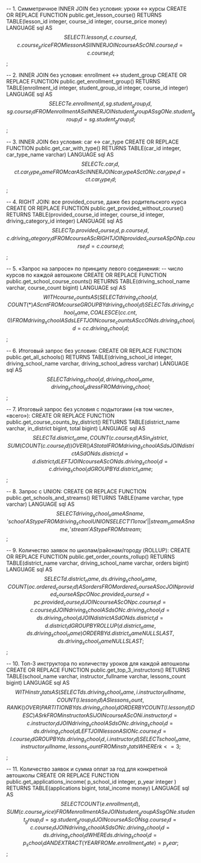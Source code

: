 -- 1. Симметричное INNER JOIN без условия: уроки ↔ курсы
CREATE OR REPLACE FUNCTION public.get_lesson_course()
 RETURNS TABLE(lesson_id integer, course_id integer, course_price money)
 LANGUAGE sql AS $$
  SELECT l.lesson_id, c.course_id, c.course_price
    FROM lesson AS l
    INNER JOIN course AS c
      ON l.course_id = c.course_id;
$$;

-- 2. INNER JOIN без условия: enrollment ↔ student_group
CREATE OR REPLACE FUNCTION public.get_enrollment_group()
 RETURNS TABLE(enrollment_id integer, student_group_id integer, course_id integer)
 LANGUAGE sql AS $$
  SELECT e.enrollment_id, sg.student_group_id, sg.course_id
    FROM enrollment AS e
    INNER JOIN student_group AS sg
      ON e.student_group_id = sg.student_group_id;
$$;

-- 3. INNER JOIN без условия: car ↔ car_type
CREATE OR REPLACE FUNCTION public.get_car_with_type()
 RETURNS TABLE(car_id integer, car_type_name varchar)
 LANGUAGE sql AS $$
  SELECT c.car_id, ct.car_type_name
    FROM car AS c
    INNER JOIN car_type AS ct
      ON c.car_type_id = ct.car_type_id;
$$;

-- 4. RIGHT JOIN: все provided_course, даже без родительского курса
CREATE OR REPLACE FUNCTION public.get_provided_without_course()
 RETURNS TABLE(provided_course_id integer, course_id integer, driving_category_id integer)
 LANGUAGE sql AS $$
  SELECT p.provided_course_id, p.course_id, c.driving_category_id
    FROM course AS c
    RIGHT JOIN provided_course AS p
      ON p.course_id = c.course_id;
$$;

-- 5. «Запрос на запросе» по принципу левого соединения:
--    число курсов по каждой автошколе
CREATE OR REPLACE FUNCTION public.get_school_course_counts()
 RETURNS TABLE(driving_school_name varchar, course_count bigint)
 LANGUAGE sql AS $$
  WITH course_counts AS (
    SELECT driving_school_id, COUNT(*) AS cnt
      FROM course
     GROUP BY driving_school_id
  )
  SELECT ds.driving_school_name, COALESCE(cc.cnt,0)
    FROM driving_school AS ds
    LEFT JOIN course_counts AS cc
      ON ds.driving_school_id = cc.driving_school_id;
$$;

-- 6. Итоговый запрос без условия:
CREATE OR REPLACE FUNCTION public.get_all_schools()
 RETURNS TABLE(driving_school_id integer, driving_school_name varchar, driving_school_adress varchar)
 LANGUAGE sql AS $$
  SELECT driving_school_id, driving_school_name, driving_school_adress
    FROM driving_school;
$$;

-- 7. Итоговый запрос без условия с подытогами («в том числе», «всего»):
CREATE OR REPLACE FUNCTION public.get_course_counts_by_district()
 RETURNS TABLE(district_name varchar, in_district bigint, total bigint)
 LANGUAGE sql AS $$
  SELECT
    d.district_name,
    COUNT(c.course_id) AS in_district,
    SUM(COUNT(c.course_id)) OVER () AS total
  FROM driving_school AS ds
  JOIN district AS d
    ON ds.district_id = d.district_id
  LEFT JOIN course AS c
    ON ds.driving_school_id = c.driving_school_id
 GROUP BY d.district_name;
$$;

-- 8. Запрос с UNION:
CREATE OR REPLACE FUNCTION public.get_schools_and_streams()
 RETURNS TABLE(name varchar, type varchar)
 LANGUAGE sql AS $$
  SELECT driving_school_name AS name, 'school' AS type FROM driving_school
  UNION
  SELECT 'Поток ' || stream_name AS name, 'stream' AS type FROM stream;
$$;

-- 9. Количество заявок по школам/районам/городу (ROLLUP):
CREATE OR REPLACE FUNCTION public.get_order_counts_rollup()
 RETURNS TABLE(district_name varchar, driving_school_name varchar, orders bigint)
 LANGUAGE sql AS $$
  SELECT
    d.district_name,
    ds.driving_school_name,
    COUNT(oc.ordered_course_id) AS orders
  FROM ordered_course AS oc
  JOIN provided_course AS pc
    ON oc.provided_course_id = pc.provided_course_id
  JOIN course AS c
    ON pc.course_id = c.course_id
  JOIN driving_school AS ds
    ON c.driving_school_id = ds.driving_school_id
  JOIN district AS d
    ON ds.district_id = d.district_id
 GROUP BY ROLLUP(d.district_name, ds.driving_school_name)
 ORDER BY d.district_name NULLS LAST, ds.driving_school_name NULLS LAST;
$$;

-- 10. Топ-3 инструктора по количеству уроков для каждой автошколы
CREATE OR REPLACE FUNCTION public.get_top_3_instructors()
 RETURNS TABLE(school_name varchar, instructor_fullname varchar, lessons_count bigint)
 LANGUAGE sql AS $$
  WITH instr_stats AS (
    SELECT
      ds.driving_school_name,
      i.instructor_fullname,
      COUNT(l.lesson_id) AS lessons_count,
      RANK() OVER (
        PARTITION BY ds.driving_school_id
        ORDER BY COUNT(l.lesson_id) DESC
      ) AS rk
    FROM instructor AS i
    JOIN course AS c
      ON i.instructor_id = c.instructor_id
    JOIN driving_school AS ds
      ON c.driving_school_id = ds.driving_school_id
    LEFT JOIN lesson AS l
      ON c.course_id = l.course_id
   GROUP BY ds.driving_school_id, i.instructor_id
  )
  SELECT school_name, instructor_fullname, lessons_count
    FROM instr_stats
   WHERE rk <= 3;
$$;

-- 11. Количество заявок и сумма оплат за год для конкретной автошколы
CREATE OR REPLACE FUNCTION public.get_applications_income(
  p_school_id integer,
  p_year     integer
)
 RETURNS TABLE(applications bigint, total_income money)
 LANGUAGE sql AS $$
  SELECT
    COUNT(e.enrollment_id),
    SUM(c.course_price)
  FROM enrollment AS e
  JOIN student_group AS sg
    ON e.student_group_id = sg.student_group_id
  JOIN course AS c
    ON sg.course_id = c.course_id
  JOIN driving_school AS ds
    ON c.driving_school_id = ds.driving_school_id
  WHERE ds.driving_school_id = p_school_id
    AND EXTRACT(YEAR FROM e.enrollment_date) = p_year;
$$;
